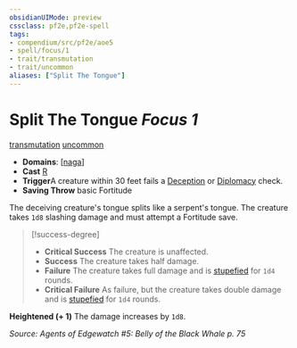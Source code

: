 ```yaml
---
obsidianUIMode: preview
cssclass: pf2e,pf2e-spell
tags:
- compendium/src/pf2e/aoe5
- spell/focus/1
- trait/transmutation
- trait/uncommon
aliases: ["Split The Tongue"]
---
```

# Split The Tongue *Focus 1*   
[transmutation](../../rules/traits/transmutation.md)  [uncommon](../../rules/traits/uncommon.md)  

- **Domains**: [[naga](../setting/domains.md#Naga)]
- **Cast** [R](../../rules/core-rulebook/chapter-9-playing-the-game.md#Actions "Reaction") 
- **Trigger**A creature within 30 feet fails a [Deception](../skills.md#Deception) or [Diplomacy](../skills.md#Diplomacy) check.
- **Saving Throw**  basic Fortitude

The deceiving creature's tongue splits like a serpent's tongue. The creature takes `1d8` slashing damage and must attempt a Fortitude save.

> [!success-degree] 
> - **Critical Success** The creature is unaffected.
> - **Success** The creature takes half damage.
> - **Failure** The creature takes full damage and is [stupefied](../../rules/conditions.md#Stupefied) for `1d4` rounds.
> - **Critical Failure** As failure, but the creature takes double damage and is [stupefied](../../rules/conditions.md#Stupefied) for `1d4` rounds.

**Heightened (+ 1)** The damage increases by `1d8`.

*Source: Agents of Edgewatch #5: Belly of the Black Whale p. 75*